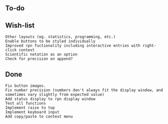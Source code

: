 To-do
-----

Wish-list
---------
    Other layouts (eg. statistics, programming, etc.)
    Enable buttons to be styled individually
    Improved rpn fuctionality including interactive entries with right-click context
    Scientific notation as an option
    Check for precision on append?

Done
----
    Fix button images.
    Fix number precision (numbers don't always fit the display window, and sometimes vary slightly from expected value)
    Add status display to rpn display window
    Test all functions
    Implement raise to top
    Implement keyboard input
    Add copy/paste to context menu
